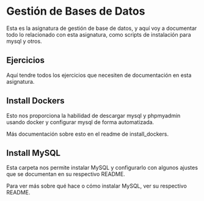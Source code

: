 # Gestión de Bases de Datos
Esta es la asignatura de gestión de base de datos, y aquí voy a documentar todo lo relacionado con esta asignatura, como scripts de instalación para mysql y otros.

## Ejercicios
Aquí tendre todos los ejercicios que necesiten de documentación en esta asignatura.

## Install Dockers
Esto nos proporciona la habilidad de descargar mysql y phpmyadmin usando docker y configurar mysql de forma automatizada.

Más documentación sobre esto en el readme de install_dockers.

## Install MySQL
Esta carpeta nos permite instalar MySQL y configurarlo con algunos ajustes que se documentan en su respectivo README.

Para ver más sobre qué hace o cómo instalar MySQL, ver su respectivo README.
